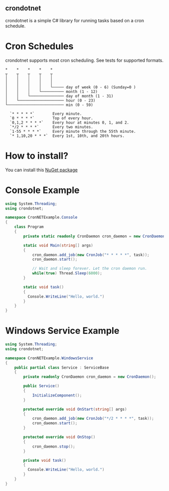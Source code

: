 crondotnet
---------------------------

crondotnet is a simple C# library for running tasks based on a cron schedule.

Cron Schedules
===============

crondotnet supports most cron scheduling.  See tests for supported formats.

```
*    *    *    *    *  
┬    ┬    ┬    ┬    ┬
│    │    │    │    │
│    │    │    │    │
│    │    │    │    └───── day of week (0 - 6) (Sunday=0 )
│    │    │    └────────── month (1 - 12)
│    │    └─────────────── day of month (1 - 31)
│    └──────────────────── hour (0 - 23)
└───────────────────────── min (0 - 59)
```

```
  `* * * * *`        Every minute.
  `0 * * * *`        Top of every hour.
  `0,1,2 * * * *`    Every hour at minutes 0, 1, and 2.
  `*/2 * * * *`      Every two minutes.
  `1-55 * * * *`     Every minute through the 55th minute.
  `* 1,10,20 * * *`  Every 1st, 10th, and 20th hours.
```

How to install?
===============

You can install this [NuGet package](https://www.nuget.org/packages/crondotnet)

Console Example
===============

``` c#
using System.Threading;
using crondotnet;

namespace CronNETExample.Console
{
    class Program
    {
        private static readonly CronDaemon cron_daemon = new CronDaemon();            

        static void Main(string[] args)
        {
            cron_daemon.add_job(new CronJob("* * * * *", task));
            cron_daemon.start();

            // Wait and sleep forever. Let the cron daemon run.
            while(true) Thread.Sleep(6000);
        }

        static void task()
        {
          Console.WriteLine("Hello, world.")
        }
    }
}
```

Windows Service Example
=======================

``` c#
using System.Threading;
using crondotnet;

namespace CronNETExample.WindowsService
{
    public partial class Service : ServiceBase
    {
        private readonly CronDaemon cron_daemon = new CronDaemon();

        public Service()
        {
            InitializeComponent();
        }

        protected override void OnStart(string[] args)
        {
            cron_daemon.add_job(new CronJob("*/2 * * * *", task));
            cron_daemon.start();
        }

        protected override void OnStop()
        {
            cron_daemon.stop();
        }

        private void task()
        {
          Console.WriteLine("Hello, world.")
        }
    }
}
```
